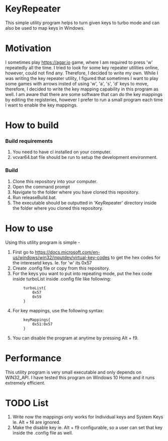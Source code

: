 # KeyRepeater
This simple utility program helps to turn given keys to turbo mode and can also be used to map keys in Windows.

# Motivation
I sometimes play https://agar.io game, where I am required to press 'w' repeatedly all the time.  I tried to look for some key repeater utilities online, however, could not find any.  Therefore, I decided to write my own. While I was writing the key repeater utility, I figured that sometimes I want to play some games with arrows insted of using 'w', 'a', 's', 'd' keys to move, therefore, I decided to write the key mapping capability in this program as well.  I am aware that there are some software that can do the key mappings by editing the registeries, however I prefer to run a small program each time I want to enable the key mappings.

# How to build
### Build requirements
1. You need to have cl installed on your computer.
2. vcvar64.bat file should be run to setup the development environment.

### Build
1. Clone this repository into your computer.
2. Open the command prompt
3. Navigate to the folder where you have cloned this repository.
4. Run releaseBuild.bat.
5. The executable should be outputted in 'KeyRepeater' directory inside the folder where you cloned this repository.

# How to use
Using this utility program is simple - 
1. First go to https://docs.microsoft.com/en-us/windows/win32/inputdev/virtual-key-codes to get the hex codes for the interesetd keys. Ie. for 'w' its 0x57
2. Create .config file or copy from this repository.
3. For the keys you want to put into repeating mode, put the hex code inside turboList inside .config file like following:
```
        turboList{
            0x57
            0x59
        }
```
4. For key mappings, use the following syntax:
```
        keyMappings{
            0x51:0x57
        }
```
5. You can disable the program at anytime by pressing Alt + f9.
# Performance
This utility program is very small executable and only depends on WIN32_API.  I have tested this program on Windows 10 Home and it runs extremely efficient.

# TODO List
1. Write now the mappings only works for Individual keys and System Keys ie. Alt + f4 are ignored.
2. Make the disable key ie. Alt + f9 configurable, so a user can set that key inside the .config file as well.
